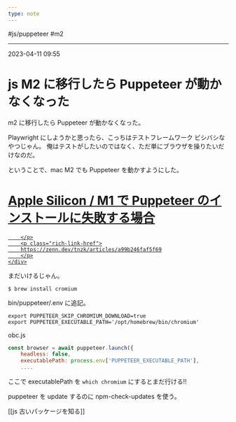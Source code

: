 ```yaml
---
type: note
---
```


#js/puppeteer #m2

---
2023-04-11  09:55

# js M2 に移行したら Puppeteer が動かなくなった

m2 に移行したら Puppeteer が動かなくなった。

Playwright にしようかと思ったら、こっちはテストフレームワーク ビシバシなやつじゃん。
俺はテストがしたいのではなく、ただ単にブラウザを操りたいだけなのだ。

ということで、mac M2 でも Puppeteer を動かすようにした。


<div class="rich-link-card-container"><a class="rich-link-card" href="https://zenn.dev/tnzk/articles/a99b246faf5f69" target="_blank">
	<div class="rich-link-image-container">
		<div class="rich-link-image" style="background-image: url('https://res.cloudinary.com/zenn/image/upload/s--R2j1NOpi--/c_fit%2Cg_north_west%2Cl_text:notosansjp-medium.otf_55:Apple%2520Silicon%2520%252F%2520M1%2520%25E3%2581%25A7%2520Puppeteer%2520%25E3%2581%25AE%25E3%2582%25A4%25E3%2583%25B3%25E3%2582%25B9%25E3%2583%2588%25E3%2583%25BC%25E3%2583%25AB%25E3%2581%25AB%25E5%25A4%25B1%25E6%2595%2597%25E3%2581%2599%25E3%2582%258B%25E5%25A0%25B4%25E5%2590%2588%2Cw_1010%2Cx_90%2Cy_100/g_south_west%2Cl_text:notosansjp-medium.otf_37:%25E3%2581%25AF%25E3%2581%25BE%25E3%2581%2590%25E3%2581%25A1%2520%252F%2520kyohei%2Cx_203%2Cy_98/g_south_west%2Ch_90%2Cl_fetch:aHR0cHM6Ly9zdG9yYWdlLmdvb2dsZWFwaXMuY29tL3plbm4tdXNlci11cGxvYWQvYXZhdGFyL2IxYmIxOTFkYWQuanBlZw==%2Cr_max%2Cw_90%2Cx_87%2Cy_72/og-base.png')">
	</div>
	</div>
	<div class="rich-link-card-text">
		<h1 class="rich-link-card-title">Apple Silicon / M1 で Puppeteer のインストールに失敗する場合</h1>
		<p class="rich-link-card-description">
		
		</p>
		<p class="rich-link-href">
		https://zenn.dev/tnzk/articles/a99b246faf5f69
		</p>
	</div>
</a></div>

まだいけるじゃん。

```shell
$ brew install cromium
```

bin/puppeteer/.env に追記。
```shell
export PUPPETEER_SKIP_CHROMIUM_DOWNLOAD=true
export PUPPETEER_EXECUTABLE_PATH='/opt/homebrew/bin/chromium'
```


obc.js
```js
const browser = await puppeteer.launch({
	headless: false,
	executablePath: process.env['PUPPETEER_EXECUTABLE_PATH'],
	....
```

ここで executablePath を `which chromium` にするとまだ行ける!!


puppeteer を update するのに npm-check-updates を使う。

[[js     古いパッケージを知る]]


